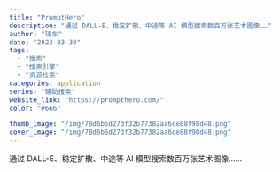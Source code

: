 ```yaml
---
title: "PromptHero"
description: "通过 DALL-E、稳定扩散、中途等 AI 模型搜索数百万张艺术图像……"
author: "瑞东"
date: "2023-03-30"
tags:
  - "搜索"
  - "搜索引擎"
  - "资源检索"
categories: application
series: "辅助搜索"
website_link: "https://prompthero.com/"
color: "#666"

thumb_image: "/img/78d6b5d27df32b77382aa6ce88f98d48.png"
cover_image: "/img/78d6b5d27df32b77382aa6ce88f98d48.png"
---
```


通过 DALL-E、稳定扩散、中途等 AI 模型搜索数百万张艺术图像……